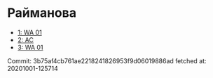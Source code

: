 # Райманова
- [1: WA 01](1.md)
- [2: AC](2.md)
- [3: WA 01](3.md)

Commit: 3b75af4cb761ae2218241826953f9d06019886ad
 fetched at: 20201001-125714

